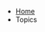 <link href="https://fonts.googleapis.com/css?family=Montserrat:200,300,400,500,700,900|Ubuntu:400,500,700" rel="stylesheet">
<link href='https://fonts.googleapis.com/css?family=Lora' rel='stylesheet'>
<ul class="breadcrumb">
  <li><a href="#">Home</a></li>
  <li id="current__page">Topics</li>
</ul>